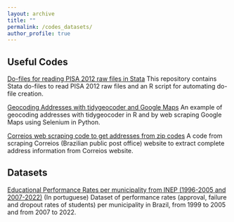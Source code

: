 ```yaml
---
layout: archive
title: ""
permalink: /codes_datasets/
author_profile: true
---
```



<h2>Useful Codes</h2>

[Do-files for reading PISA 2012 raw files in Stata](https://github.com/femdias/PISA2012_Stata)
This repository contains Stata do-files to read PISA 2012 raw files and an R script for automating do-file creation.

[Geocoding Addresses with tidygeocoder and Google Maps](https://github.com/femdias/Geocoding-Addresses)
An example of geocoding addresses with tidygeocoder in R and by web scraping Google Maps using Selenium in Python.

[Correios web scraping code to get addresses from zip codes](https://github.com/femdias/Correios-web-scraper)
A code from scraping Correios (Brazilian public post office) website to extract complete address information from Correios website.

<h2>Datasets</h2>

[Educational Performance Rates per municipality from INEP (1996-2005 and 2007-2022)](https://github.com/femdias/taxas-rendimento-escolar-inep) (In portuguese)
Dataset of performance rates  (approval, failure and dropout rates of students) per municipality in Brazil, from 1999 to 2005 and from 2007 to 2022.




